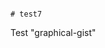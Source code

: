                                                                                                                                                                     # test7
Test "graphical-gist"